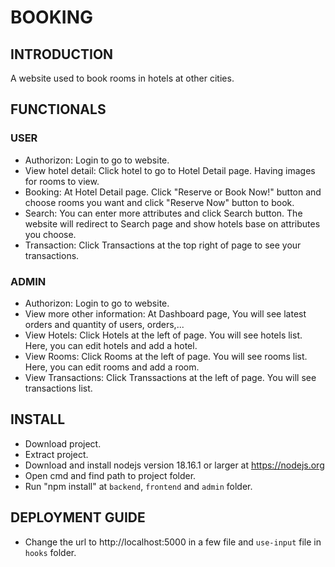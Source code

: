 # BOOKING
## INTRODUCTION
A website used to book rooms in hotels at other cities.
## FUNCTIONALS
### USER
- Authorizon: Login to go to website.
- View hotel detail: Click hotel to go to Hotel Detail page. Having images for rooms to view.
- Booking: At Hotel Detail page. Click "Reserve or Book Now!" button and choose rooms you want and click "Reserve Now" button to book.
- Search: You can enter more attributes and click Search button. The website will redirect to Search page and show hotels base on attributes you choose.
- Transaction: Click Transactions at the top right of page to see your transactions.
### ADMIN
- Authorizon: Login to go to website.
- View more other information: At Dashboard page, You will see latest orders and quantity of users, orders,...
- View Hotels: Click Hotels at the left of page. You will see hotels list. Here, you can edit hotels and add a hotel.
- View Rooms: Click Rooms at the left of page. You will see rooms list. Here, you can edit rooms and add a room.
- View Transactions: Click Transsactions at the left of page. You will see transactions list.
## INSTALL
- Download project.
- Extract project.
- Download and install nodejs version 18.16.1 or larger at https://nodejs.org
- Open cmd and find path to project folder.
- Run "npm install" at `backend`, `frontend` and `admin` folder.
## DEPLOYMENT GUIDE
- Change the url to http://localhost:5000 in a few file and `use-input` file in `hooks` folder.
